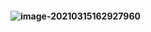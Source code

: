 #### ![image-20210315162927960](C:\Users\ASUS\AppData\Roaming\Typora\typora-user-images\image-20210315162927960.png)